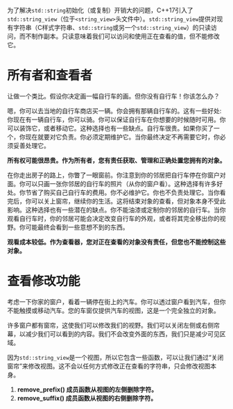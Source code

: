为了解决`std::string`初始化（或复制）开销大的问题，C++17引入了`std::string_view`（位于`<string_view>`头文件中）。`std::string_view`提供对现有字符串（C样式字符串、`std::string`或另一个`std::string_view`）的只读访问，而不制作副本。只读意味着我们可以访问和使用正在查看的值，但不能修改它。

# 所有者和查看者

让做一个类比。假设你决定画一幅自行车的画。但你没有自行车！你该怎么办？

嗯，你可以去当地的自行车商店买一辆。你会拥有那辆自行车的。这有一些好处:你现在有一辆自行车，你可以骑。你可以保证自行车在你想要的时候随时可用。你可以装饰它，或者移动它。这种选择也有一些缺点。自行车很贵。如果你买了一个，你现在就要对它负责。你必须定期维护它。当你最终决定不再需要它时，你必须妥善处理它。

**所有权可能很昂贵。作为所有者，您有责任获取、管理和正确处置您拥有的对象。**

在你走出房子的路上，你瞥了一眼窗前。你注意到你的邻居把自行车停在你窗户对面。你可以只画一张你邻居的自行车的照片（从你的窗户看）。这种选择有许多好处。你节省了购买自己自行车的费用。你不必维护它。你也不负责处理它。当你看完后，你可以关上窗帘，继续你的生活。这将结束对象的查看，但对象本身不受此影响。这种选择也有一些潜在的缺点。你不能油漆或定制你的邻居的自行车。当你观看自行车时，你的邻居可能会决定改变自行车的外观，或者将其完全移出你的视野。你可能最终会看到一些意想不到的东西。

**观看成本较低。作为查看器，您对正在查看的对象没有责任，但您也不能控制这些对象。**

# 查看修改功能

考虑一下你家的窗户，看着一辆停在街上的汽车。你可以透过窗户看到汽车，但你不能触摸或移动汽车。您的车窗仅提供汽车的视图，这是一个完全独立的对象。

许多窗户都有窗帘，这使我们可以修改我们的视野。我们可以关闭左侧或右侧帘幕，以减少我们可以看到的内容。我们不会改变外面的东西，我们只是减少可见区域。

因为`std::string_view`是一个视图，所以它包含一些函数，可以让我们通过“关闭窗帘”来修改视图。这不会以任何方式修改正在查看的字符串，只会修改视图本身。

1. **remove_prefix() 成员函数从视图的左侧删除字符。**
2. **remove_suffix() 成员函数从视图的右侧删除字符。**


